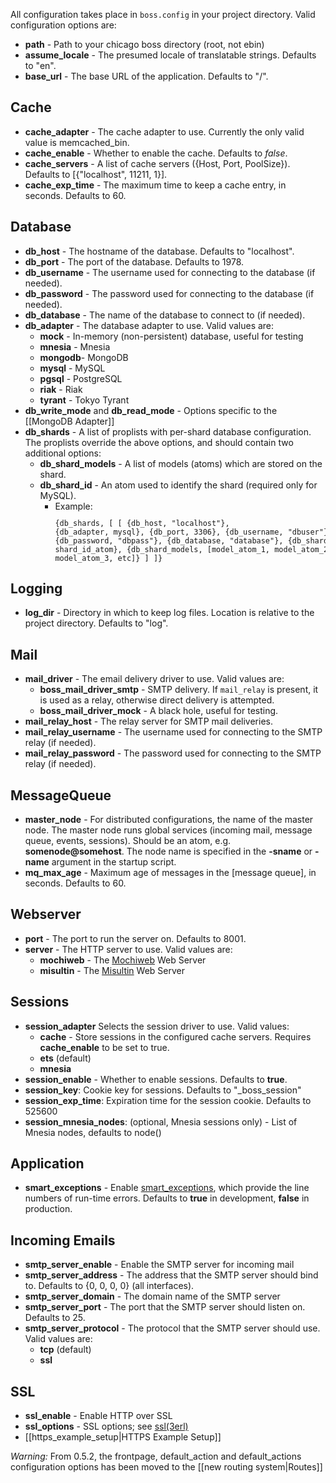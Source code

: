All configuration takes place in <code>boss.config</code> in your project directory. Valid configuration options are:

* **path** - Path to your chicago boss directory (root, not ebin)
* **assume_locale** - The presumed locale of translatable strings. Defaults to "en".
* **base_url** - The base URL of the application. Defaults to "/".

## Cache

* **cache_adapter** - The cache adapter to use. Currently the only valid value is memcached_bin.
* **cache_enable** - Whether to enable the cache. Defaults to _false_.
* **cache_servers** - A list of cache servers ({Host, Port, PoolSize}). Defaults to [{"localhost", 11211, 1}]. 
* **cache_exp_time** - The maximum time to keep a cache entry, in seconds. Defaults to 60.

## Database

* **db_host** - The hostname of the database. Defaults to "localhost".
* **db_port** - The port of the database. Defaults to 1978.
* **db_username** - The username used for connecting to the database (if needed).
* **db_password** - The password used for connecting to the database (if needed).
* **db_database** - The name of the database to connect to (if needed).
* **db_adapter** - The database adapter to use. Valid values are:
  * **mock** - In-memory (non-persistent) database, useful for testing
  * **mnesia** - Mnesia
  * **mongodb**- MongoDB
  * **mysql** - MySQL
  * **pgsql** - PostgreSQL
  * **riak** - Riak
  * **tyrant** - Tokyo Tyrant
* **db_write_mode** and **db_read_mode** - Options specific to the [[MongoDB Adapter]]
* **db_shards** - A list of proplists with per-shard database configuration. The proplists override the above options, and should contain two additional options:
  * **db_shard_models** - A list of models (atoms) which are stored on the shard.
  * **db_shard_id** - An atom used to identify the shard (required only for MySQL).
    * Example:
        <code><pre>{db_shards, [ 
            [ 
                {db_host, "localhost"}, 
                {db_adapter, mysql}, 
                {db_port, 3306}, 
                {db_username, "dbuser"}, 
                {db_password, "dbpass"}, 
                {db_database, "database"},
                {db_shard_id, shard_id_atom}, 
                {db_shard_models, [model_atom_1, model_atom_2, model_atom_3, etc]} 
            ] 
        ]}</pre></code>

## Logging

* **log_dir** - Directory in which to keep log files. Location is relative to the project directory. Defaults to "log".

## Mail

* **mail_driver** - The email delivery driver to use. Valid values are:
  * **boss_mail_driver_smtp** - SMTP delivery. If <code>mail_relay</code> is present, it is used as a relay, otherwise direct delivery is attempted.
  * **boss_mail_driver_mock** - A black hole, useful for testing.
* **mail_relay_host** - The relay server for SMTP mail deliveries.
* **mail_relay_username** - The username used for connecting to the SMTP relay (if needed).
* **mail_relay_password** - The password used for connecting to the SMTP relay (if needed).

## MessageQueue

* **master_node** - For distributed configurations, the name of the master node.
 The master node runs global services (incoming mail, message queue, events, sessions).
 Should be an atom, e.g. **somenode@somehost**.
 The node name is specified in the **-sname** or **-name** argument in the startup script.
* **mq_max_age** - Maximum age of messages in the [message queue], in seconds. Defaults to 60.

## Webserver

* **port** - The port to run the server on. Defaults to 8001.
* **server** - The HTTP server to use. Valid values are:
  * **mochiweb** - The [Mochiweb](http://code.google.com/p/mochiweb/) Web Server
  * **misultin** - The [Misultin](https://github.com/ostinelli/misultin) Web Server

## Sessions

* **session_adapter** Selects the session driver to use. Valid values:
  * **cache** - Store sessions in the configured cache servers. Requires **cache_enable** to be set to true.
  * **ets** (default)
  * **mnesia**
* **session_enable** - Whether to enable sessions. Defaults to **true**.
* **session_key**: Cookie key for sessions. Defaults to "_boss_session"
* **session_exp_time**: Expiration time for the session cookie. Defaults to 525600 
* **session_mnesia_nodes**: (optional, Mnesia sessions only) - List of Mnesia nodes, defaults to node()

## Application

* **smart_exceptions** - Enable [smart_exceptions](https://github.com/thomasl/smart_exceptions), which provide the line numbers of run-time errors. Defaults to **true** in development, **false** in production.

## Incoming Emails

* **smtp_server_enable** - Enable the SMTP server for incoming mail
* **smtp_server_address** - The address that the SMTP server should bind to. Defaults to {0, 0, 0, 0} (all interfaces).
* **smtp_server_domain** - The domain name of the SMTP server
* **smtp_server_port** - The port that the SMTP server should listen on. Defaults to 25.
* **smtp_server_protocol** - The protocol that the SMTP server should use. Valid values are:
  * **tcp** (default)
  * **ssl**

## SSL

* **ssl_enable** - Enable HTTP over SSL
* **ssl_options** - SSL options; see [ssl(3erl)](http://www.erlang.org/doc/man/ssl.html)
* [[https_example_setup|HTTPS Example Setup]]

*Warning:* From 0.5.2, the frontpage, default_action and default_actions configuration options has been moved to the [[new routing system|Routes]]